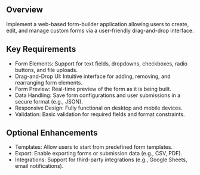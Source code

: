 ## Overview
Implement a web-based form-builder application allowing users to create, edit, and manage custom forms via a user-friendly drag-and-drop interface.

## Key Requirements
- Form Elements: Support for text fields, dropdowns, checkboxes, radio buttons, and file uploads.
- Drag-and-Drop UI: Intuitive interface for adding, removing, and rearranging form elements.
- Form Preview: Real-time preview of the form as it is being built.
- Data Handling: Save form configurations and user submissions in a secure format (e.g., JSON).
- Responsive Design: Fully functional on desktop and mobile devices.
- Validation: Basic validation for required fields and format constraints.

## Optional Enhancements
- Templates: Allow users to start from predefined form templates.
- Export: Enable exporting forms or submission data (e.g., CSV, PDF).
- Integrations: Support for third-party integrations (e.g., Google Sheets, email notifications).